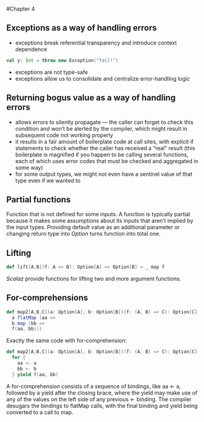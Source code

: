 #Chapter 4

## Exceptions as a way of handling errors

* exceptions break referential transparency and introduce context dependence

```scala
val y: Int = throw new Exception("fail!")
```

* exceptions are not type-safe
* exceptions allow us to consolidate and centralize error-handling logic

## Returning bogus value as a way of handling errors

* allows errors to silently propagate — the caller can forget to check this condition and won’t be alerted by the compiler, which might result in subsequent code not working properly
* it results in a fair amount of boilerplate code at call sites, with explicit if statements to check whether the caller has received a “real” result (this boilerplate is magnified if you happen to be calling several functions, each of which uses error codes that must be checked and aggregated in some way)
* for some output types, we might not even have a sentinel value of that type even if we wanted to

## Partial functions

Function that is not defined for some inputs. A function is typically partial because it makes some assumptions about its inputs that aren’t implied by the input types.
Providing default value as an additional parameter or changing return type into _Option_ turns function into total one.

## Lifting

```scala
def lift[A,B](f: A => B): Option[A] => Option[B] = _ map f
```

_Scalaz_ provide functions for lifting two and more argument functions.

## For-comprehensions

```scala
def map2[A,B,C](a: Option[A], b: Option[B])(f: (A, B) => C): Option[C] =
  a flatMap (aa =>
  b map (bb =>
  f(aa, bb)))
```

Exactly the same code with for-comprehension:

```scala
def map2[A,B,C](a: Option[A], b: Option[B])(f: (A, B) => C): Option[C] =
  for {
    aa <- a
    bb <- b
  } yield f(aa, bb)
```

A for-comprehension consists of a sequence of bindings, like aa <- a, followed by a yield after the closing brace, where the yield may make use of any of the values on the left side of any previous <- binding. The compiler desugars the bindings to flatMap calls, with the final binding and yield being converted to a call to map.
